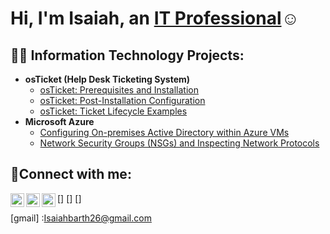 <h1>Hi, I'm Isaiah, an <a href="https://linkedin.com/in/Isaiah">IT Professional</a>☺</h1>

<h2>👨‍💻 Information Technology Projects:</h2>

- <b>osTicket (Help Desk Ticketing System)</b>
  - [osTicket: Prerequisites and Installation](https://github.com/Isaiahbarth26/osticket-prereqs)
  - [osTicket: Post-Installation Configuration](https://github.com/Isaiahbarth26/post-install-config)
  - [osTicket: Ticket Lifecycle Examples](https://github.com/Isaiahbarth26/ticket-lifecycle)
- <b>Microsoft Azure</b>
  - [Configuring On-premises Active Directory within Azure VMs](https://github.com/Isaiahbarth26/configure-ad)
  - [Network Security Groups (NSGs) and Inspecting Network Protocols](https://github.com/Isaiahbarth26/azure-network-protocols)

<h2>🤳Connect with me:</h2>

[<img align="left" alt="Isaiah | Twitter" width="22px" src="https://cdn.jsdelivr.net/npm/simple-icons@v3/icons/twitter.svg" />]
[<img align="left" alt="Isaiah | LinkedIn" width="22px" src="https://cdn.jsdelivr.net/npm/simple-icons@v3/icons/linkedin.svg" />]
[<img align="left" alt="Isaiah | Instagram" width="22px" src="https://cdn.jsdelivr.net/npm/simple-icons@v3/icons/instagram.svg" />]

[gmail] :Isaiahbarth26@gmail.com
